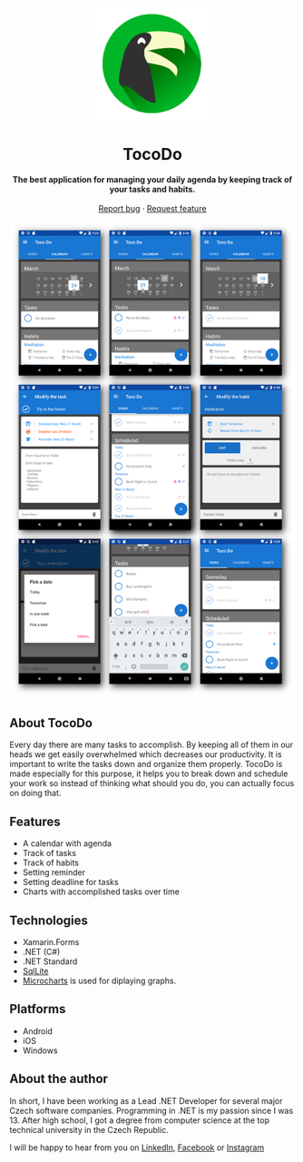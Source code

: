 <p align="center">
    <img src="https://raw.githubusercontent.com/SindelarPetr/TocoDo/master/TocoDo/TocoDo.Android/Resources/drawable/icon.png" alt="TocoDo logo" width="200" height="200">
</p>
<h1 align="center">TocoDo</h1>
<p align="center">
  <strong>The best application for managing your daily agenda by keeping track of your tasks and habits.
</strong>
  <br>
  <br>
  <a href="https://github.com/SindelarPetr/TocoDo/issues/new?template=bug_report.md">Report bug</a>
  ·
  <a href="https://github.com/SindelarPetr/TocoDo/issues/new?template=feature_request.md">Request feature</a>
</p>
<p align="center">
  <img src="https://raw.githubusercontent.com/SindelarPetr/TocoDo/master/Documentation/Images/Gallery.png" alt="App screenshots">
</p>

## About TocoDo
Every day there are many tasks to accomplish. By keeping all of them in our heads we get easily overwhelmed which decreases our productivity. It is important to write the tasks down and organize them properly. TocoDo is made especially for this purpose, it helps you to break down and schedule your work so instead of thinking what should you do, you can actually focus on doing that.

## Features
* A calendar with agenda
* Track of tasks
* Track of habits
* Setting reminder
* Setting deadline for tasks
* Charts with accomplished tasks over time

## Technologies
* Xamarin.Forms
* .NET (C#)
* .NET Standard
* [SqlLite](https://www.nuget.org/packages/sqlite-net-pcl/1.4.118)
* [Microcharts](https://www.nuget.org/packages/Microcharts.Forms/) is used for diplaying graphs.

## Platforms
* Android
* iOS
* Windows

## About the author
In short, I have been working as a Lead .NET Developer for several major Czech software companies. Programming in .NET is my passion since I was 13. After high school, I got a degree from computer science at the top technical university in the Czech Republic.

I will be happy to hear from you on [LinkedIn](https://www.linkedin.com/in/petr-sindelar), [Facebook](https://www.facebook.com/petr.sindelar) or [Instagram](https://www.instagram.com/petr_sindelar_official/)
